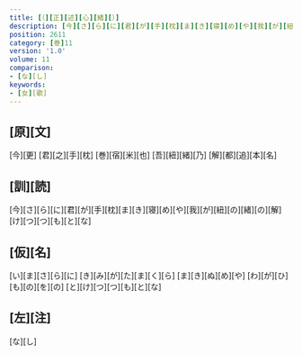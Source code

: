 ```yaml
---
title: [（][正][述][心][緒][）]
description: [今][さ][ら][に][君][が][手][枕][ま][き][寝][め][や][我][が][紐][の][緒][の][解][け][つ][つ][も][と][な]
position: 2611
category: [巻]11
version: '1.0'
volume: 11
comparison:
- [な][し]
keywords:
- [女][歌]
---
```


## [原][文]

[今][更] [君][之][手][枕] [巻][宿][米][也] [吾][紐][緒][乃] [解][都][追][本][名]

## [訓][読]

[今][さ][ら][に][君][が][手][枕][ま][き][寝][め][や][我][が][紐][の][緒][の][解][け][つ][つ][も][と][な]

## [仮][名]

[い][ま][さ][ら][に] [き][み][が][た][ま][く][ら] [ま][き][ぬ][め][や] [わ][が][ひ][も][の][を][の] [と][け][つ][つ][も][と][な]

## [左][注]

[な][し]
